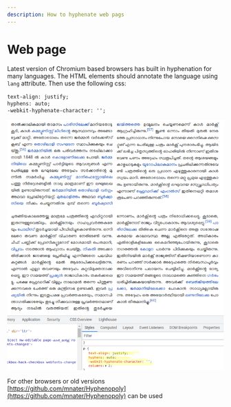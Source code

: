 ```yaml
---
description: How to hyphenate web pags
---
```


# Web page

Latest version of Chromium based browsers has built in hyphenation for many languages. The HTML elements should annotate the language using `lang` attribute. Then use the following css:

```text
text-align: justify;
hyphens: auto;
-webkit-hyphenate-character: '';

```

![Example webpage hyphenation](../../.gitbook/assets/image%20%2895%29.png)

For other browsers or old versions [https://github.com/mnater/Hyphenopoly](https://github.com/mnater/Hyphenopoly) can be used

